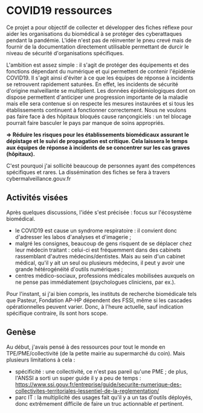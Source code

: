 # COVID19 ressources

Ce projet a pour objectif de collecter et développer des fiches réflexe pour aider les organisations du biomédical à se protéger des cyberattaques pendant la pandémie. L'idée n'est pas de réinventer le pneu crevé mais de fournir de la documentation directement utilisable permettant de durcir le niveau de sécurité d'organisations spécifiques.

L'ambition est assez simple : il s'agit de protéger des équipements et des fonctions dépendant du numérique et qui permettent de contenir l'épidémie COVID19. Il s'agit ainsi d'éviter à ce que les équipes de réponse à incidents se retrouvent rapidement saturées. En effet, les incidents de sécurité d'origine malveillante se multiplient. Les données épidémiologiques dont on dispose permettent d'anticiper une progression importante de la maladie mais elle sera contenue si on respecte les mesures instaurées et si tous les établissements continuent à fonctionner correctement. Nous ne voulons pas faire face à des hôpitaux bloqués cause rançongiciels : un tel blocage pourrait faire basculer le pays par manque de soins appropriés.

**=> Réduire les risques pour les établissements biomédicaux assurant le dépistage et le suivi de propagation est critique. Cela laissera le temps aux équipes de réponse à incidents de se concentrer sur les cas graves (hôpitaux).**

C'est pourquoi j'ai sollicité beaucoup de personnes ayant des compétences spécifiques et rares. La dissémination des fiches se fera à travers cybermalveillance.gouv.fr

## Activités visées
Après quelques discussions, l'idée s'est précisée : focus sur l'écosystème biomédical.
* le COVID19 est cause un syndrome respiratoire : il convient donc d'adresser les labos d'analyses et d'imagerie ;
* malgré les consignes, beaucoup de gens risquent de se déplacer chez leur médecin traitant : celui-ci est fréquemment dans des cabinets rassemblant d'autres médecins/dentistes. Mais au sein d'un cabinet médical, qu'il y ait un seul ou plusieurs médecins, il peut y avoir une grande hétérogénéité d'outils numériques ;
* centres médico-sociaux, professions médicales mobilisées auxquels on ne pense pas immédiatement (psychologues cliniciens, par ex.).

Pour l'instant, si j'ai bien compris, les instituts de recherche biomédicale tels que Pasteur, Fondation AP-HP dépendent des FSSI, même si les cascades opérationnelles peuvent varier. Donc, à l'heure actuelle, sauf indication spécifique contraire, ils sont hors scope.


## Genèse
Au début, j'avais pensé à des ressources pour tout le monde en TPE/PME/collectivité (de la petite mairie au supermarché du coin). Mais plusieurs limitations à cela :
* spécificité : une collectivité, ce n'est pas pareil qu'une PME ; de plus, l'ANSSI a sorti un super guide il y a peu de temps : https://www.ssi.gouv.fr/entreprise/guide/securite-numerique-des-collectivites-territoriales-lessentiel-de-la-reglementation/
* parc IT : la multiplicité des usages fait qu'il y a un tas d'outils déployés, donc extrêmement difficile de faire un truc actionnable *et* pertinent.
